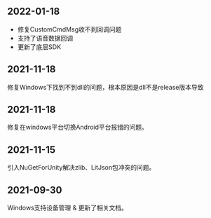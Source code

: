 ## 2022-01-18
- 修复CustomCmdMsg收不到回调问题
- 支持了语音数据回调
- 更新了底层SDK
## 2021-11-18
修复Windows下找到不到dll的问题，根本原因是dll不是release版本导致
## 2021-11-18
修复在windows平台切换Android平台报错的问题。
## 2021-11-15
引入NuGetForUnity解决zlib、LitJson包冲突的问题。
## 2021-09-30
Windows支持设备管理 & 更新了相关文档。